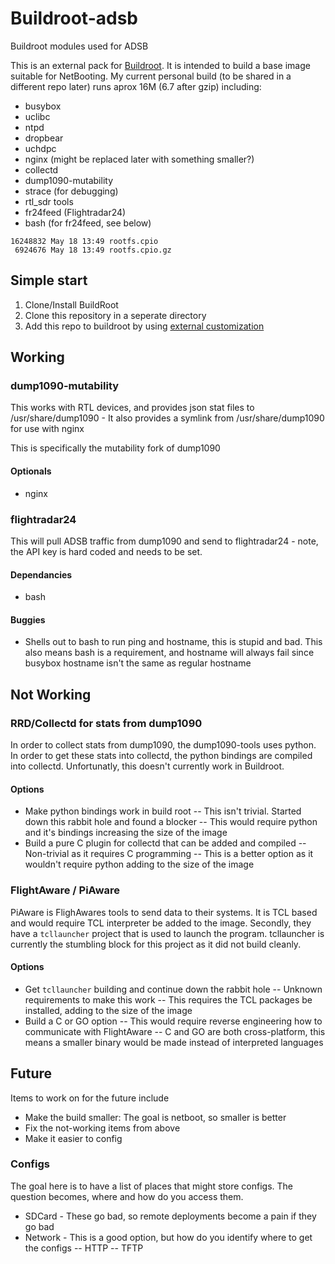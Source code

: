 # Buildroot-adsb
Buildroot modules used for ADSB

This is an external pack for [Buildroot](https://buildroot.org/). It is intended to build a base image suitable for NetBooting. My current personal build (to be shared in a different repo later) runs aprox 16M (6.7 after gzip) including:
- busybox
- uclibc
- ntpd 
- dropbear
- uchdpc
- nginx (might be replaced later with something smaller?)
- collectd
- dump1090-mutability
- strace (for debugging)
- rtl_sdr tools
- fr24feed (Flightradar24)
- bash (for fr24feed, see below)

```
16248832 May 18 13:49 rootfs.cpio
 6924676 May 18 13:49 rootfs.cpio.gz
```

## Simple start 

1. Clone/Install BuildRoot
2. Clone this repository in a seperate directory
3. Add this repo to buildroot by using [external customization](https://buildroot.org/downloads/manual/manual.html#outside-br-custom)

## Working

### dump1090-mutability 

This works with RTL devices, and provides json stat files to /usr/share/dump1090 - It also provides a symlink from /usr/share/dump1090 for use with nginx

This is specifically the mutability fork of dump1090

#### Optionals
- nginx

### flightradar24

This will pull ADSB traffic from dump1090 and send to flightradar24 - note, the API key is hard coded and needs to be set. 

#### Dependancies
- bash

#### Buggies 
- Shells out to bash to run ping and hostname, this is stupid and bad. This also means bash is a requirement, and hostname will always fail since busybox hostname isn't the same as regular hostname

## Not Working

### RRD/Collectd for stats from dump1090

In order to collect stats from dump1090, the dump1090-tools uses python. In order to get these stats into collectd, the python bindings are compiled into collectd. Unfortunatly, this doesn't currently work in Buildroot. 

#### Options
- Make python bindings work in build root
-- This isn't trivial. Started down this rabbit hole and found a blocker
-- This would require python and it's bindings increasing the size of the image
- Build a pure C plugin for collectd that can be added and compiled
-- Non-trivial as it requires C programming
-- This is a better option as it wouldn't require python adding to the size of the image

### FlightAware / PiAware

PiAware is FlighAwares tools to send data to their systems. It is TCL based and would require TCL interpreter be added to the image. Secondly, they have a `tcllauncher` project that is used to launch the program. tcllauncher is currently the stumbling block for this project as it did not build cleanly. 

#### Options
- Get `tcllauncher` building and continue down the rabbit hole
-- Unknown requirements to make this work
-- This requires the TCL packages be installed, adding to the size of the image
- Build a C or GO option 
-- This would require reverse engineering how to communicate with FlightAware
-- C and GO are both cross-platform, this means a smaller binary would be made instead of interpreted languages

## Future

Items to work on for the future include
- Make the build smaller: The goal is netboot, so smaller is better
- Fix the not-working items from above
- Make it easier to config

### Configs

The goal here is to have a list of places that might store configs. The question becomes, where and how do you access them.

- SDCard - These go bad, so remote deployments become a pain if they go bad
- Network - This is a good option, but how do you identify where to get the configs
-- HTTP
-- TFTP
